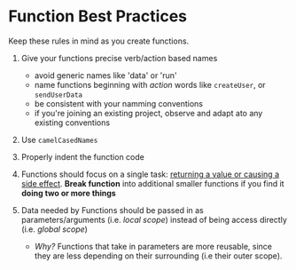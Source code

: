 # Function Best Practices
Keep these rules in mind as you create functions.

1. Give your functions precise verb/action based names
    * avoid generic names like 'data' or 'run'
    * name functions beginning with *action* words like `createUser`, or `sendUserData`
    * be consistent with your namming conventions
    * if you're joining an existing project, observe and adapt ato any existing conventions
    
2. Use `camelCasedNames`

3. Properly indent the function code

4. Functions should focus on a single task: [returning a value or causing a side effect](https://eloquentjavascript.net/03_functions.html#h_EdyBGBF6y/). **Break function** into additional smaller functions if you find it **doing two or more things**

5. Data needed by Functions should be passed in as parameters/arguments (i.e. *local scope*) instead of being access directly (i.e. *global scope*)
    * *Why?* Functions that take in parameters are more reusable, since they are less depending on their surrounding (i.e their outer scope).